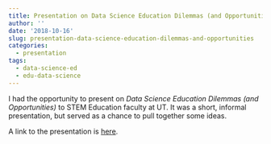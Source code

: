 ```yaml
---
title: Presentation on Data Science Education Dilemmas (and Opportunities)
author: ''
date: '2018-10-16'
slug: presentation-data-science-education-dilemmas-and-opportunities
categories:
  - presentation
tags:
  - data-science-ed
  - edu-data-science
---
```


I had the opportunity to present on *Data Science Education Dilemmas (and Opportunities)* to STEM Education faculty at UT. It was a short, informal presentation, but served as a chance to pull together some ideas. 

A link to the presentation is [here](https://jrosen48.github.io/data-science-dilemmas-presentation/#20).